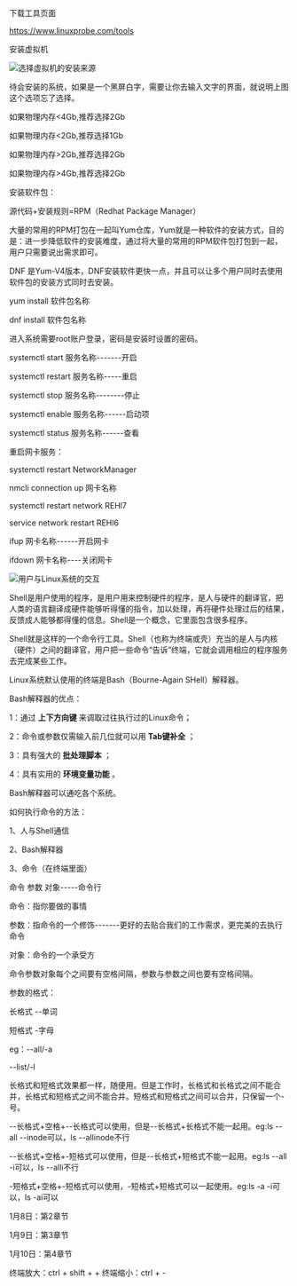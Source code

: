 下载工具页面

https://www.linuxprobe.com/tools

安装虚拟机

![选择虚拟机的安装来源](https://gitee.com/jnightlee/linux-learning-notes/raw/master/pictures/%E9%80%89%E6%8B%A9%E8%99%9A%E6%8B%9F%E6%9C%BA%E7%9A%84%E5%AE%89%E8%A3%85%E6%9D%A5%E6%BA%90-1.png "在这里输入图片标题")

待会安装的系统，如果是一个黑屏白字，需要让你去输入文字的界面，就说明上图这个选项忘了选择。

如果物理内存<4Gb,推荐选择2Gb

如果物理内存<2Gb,推荐选择1Gb

如果物理内存>2Gb,推荐选择2Gb

如果物理内存>4Gb,推荐选择2Gb

安装软件包：

源代码+安装规则=RPM（Redhat Package Manager）

大量的常用的RPM打包在一起叫Yum仓库，Yum就是一种软件的安装方式，目的是：进一步降低软件的安装难度，通过将大量的常用的RPM软件包打包到一起，用户只需要说出需求即可。

DNF 是Yum-V4版本，DNF安装软件更快一点，并且可以让多个用户同时去使用软件包的安装方式同时去安装。

yum install 软件包名称

dnf install 软件包名称

进入系统需要root账户登录，密码是安装时设置的密码。

systemctl start 服务名称-------开启

systemctl restart 服务名称-----重启

systemctl stop 服务名称--------停止

systemctl enable 服务名称------启动项

systemctl status 服务名称------查看

重启网卡服务：

systemctl restart NetworkManager

nmcli connection up 网卡名称

systemctl restart network   REHl7

service network restart     REHl6

ifup 网卡名称------开启网卡

ifdown 网卡名称----关闭网卡

![用户与Linux系统的交互](https://gitee.com/jnightlee/linux-learning-notes/raw/master/pictures/%E7%94%A8%E6%88%B7%E4%B8%8ELinux%E7%B3%BB%E7%BB%9F%E7%9A%84%E4%BA%A4%E4%BA%92.png "在这里输入图片标题")

Shell是用户使用的程序，是用户用来控制硬件的程序，是人与硬件的翻译官，把人类的语言翻译成硬件能够听得懂的指令，加以处理，再将硬件处理过后的结果，反馈成人能够都得懂的信息。Shell是一个概念，它里面包含很多程序。

Shell就是这样的一个命令行工具。Shell（也称为终端或壳）充当的是人与内核（硬件）之间的翻译官，用户把一些命令“告诉”终端，它就会调用相应的程序服务去完成某些工作。

Linux系统默认使用的终端是Bash（Bourne-Again SHell）解释器。

Bash解释器的优点：

1：通过 **上下方向键** 来调取过往执行过的Linux命令；

2：命令或参数仅需输入前几位就可以用 **Tab键补全** ；

3：具有强大的 **批处理脚本** ；

4：具有实用的 **环境变量功能** 。

Bash解释器可以通吃各个系统。

如何执行命令的方法：

1、人与Shell通信

2、Bash解释器

3、命令（在终端里面）

命令 参数 对象-----命令行

命令：指你要做的事情

参数：指命令的一个修饰-------更好的去贴合我们的工作需求，更完美的去执行命令

对象：命令的一个承受方

命令参数对象每个之间要有空格间隔，参数与参数之间也要有空格间隔。

参数的格式：

长格式          --单词

短格式           -字母

eg：--all/-a

--list/-l

长格式和短格式效果都一样，随便用。但是工作时，长格式和长格式之间不能合并，长格式和短格式之间不能合并。短格式和短格式之间可以合并，只保留一个-号。

--长格式+空格+--长格式可以使用，但是--长格式+长格式不能一起用。eg:ls --all --inode可以，ls --allinode不行

--长格式+空格+-短格式可以使用，但是--长格式+短格式不能一起用。eg:ls --all -i可以，ls --alli不行

-短格式+空格+-短格式可以使用，-短格式+短格式可以一起使用。eg:ls -a -i可以，ls -ai可以
 
1月8日：第2章节

1月9日：第3章节

1月10日：第4章节

终端放大：ctrl + shift + +
终端缩小：ctrl + -
